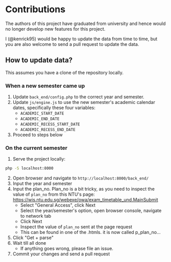 # Contributions

The authors of this project have graduated from university and hence would no longer develop new features for this project.

I (@kenrick95) would be happy to update the data from time to time, but you are also welcome to send a pull request to update the data.

## How to update data?

This assumes you have a clone of the repository locally.

### When a new semester came up

1. Update `back_end/config.php` to the correct year and semester.
2. Update `js/engine.js` to use the new semester's academic calendar dates, specifically these four variables:
   - `ACADEMIC_START_DATE`
   - `ACADEMIC_END_DATE`
   - `ACADEMIC_RECESS_START_DATE`
   - `ACADEMIC_RECESS_END_DATE`
3. Proceed to steps below

### On the current semester

1. Serve the project locally:
  ```sh
  php -S localhost:8000
  ```
2. Open browser and navigate to `http://localhost:8000/back_end/`
3. Input the year and semester
4. Input the plan_no. Plan_no is a bit tricky, as you need to inspect the value of `plan_no` from this NTU's page: https://wis.ntu.edu.sg/webexe/owa/exam_timetable_und.MainSubmit
   - Select "General Access", click Next
   - Select the year/semester's option, open browser console, navigate to network tab
   - Click Next
   - Inspect the value of `plan_no` sent at the page request
   - This can be found in one of the .htmls. it is now called p_plan_no...
5. Click "Get + parse"
6. Wait till all done
   - If anything goes wrong, please file an issue.
7. Commit your changes and send a pull request
